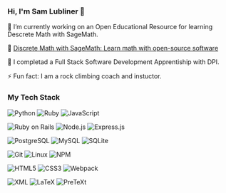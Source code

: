 ### Hi, I'm Sam Lubliner 👋

🔭 I’m currently working on an Open Educational Resource for learning Descrete Math with SageMath.

👀 [Discrete Math with SageMath: Learn math with open-source software](https://sagemathoer-ccc.github.io/sage-discrete-math/Discrete-Math-with-SageMath.html)



🌱 I completad a Full Stack Software Development Apprentiship with DPI.

⚡ Fun fact: I am a rock climbing coach and instuctor.

### My Tech Stack

![Python](https://img.shields.io/badge/-Python-3776AB?style=flat-square&logo=python&logoColor=white)
![Ruby](https://img.shields.io/badge/-Ruby-CC342D?style=flat-square&logo=ruby&logoColor=white)
![JavaScript](https://img.shields.io/badge/-JavaScript-F7DF1E?style=flat-square&logo=javascript&logoColor=black)

![Ruby on Rails](https://img.shields.io/badge/-Ruby_on_Rails-CC0000?style=flat-square&logo=ruby-on-rails&logoColor=white)
![Node.js](https://img.shields.io/badge/-Node.js-339933?style=flat-square&logo=node.js&logoColor=white)
![Express.js](https://img.shields.io/badge/-Express.js-000000?style=flat-square&logo=express&logoColor=white)

![PostgreSQL](https://img.shields.io/badge/-PostgreSQL-4169E1?style=flat-square&logo=postgresql&logoColor=white)
![MySQL](https://img.shields.io/badge/-MySQL-4479A1?style=flat-square&logo=mysql&logoColor=white)
![SQLite](https://img.shields.io/badge/-SQLite-003B57?style=flat-square&logo=sqlite&logoColor=white)

![Git](https://img.shields.io/badge/-Git-F05032?style=flat-square&logo=git&logoColor=white)
![Linux](https://img.shields.io/badge/-Linux-FCC624?style=flat-square&logo=linux&logoColor=black)
![NPM](https://img.shields.io/badge/-NPM-CB3837?style=flat-square&logo=npm&logoColor=white)

![HTML5](https://img.shields.io/badge/-HTML5-E34F26?style=flat-square&logo=html5&logoColor=white)
![CSS3](https://img.shields.io/badge/-CSS3-1572B6?style=flat-square&logo=css3&logoColor=white)
![Webpack](https://img.shields.io/badge/-Webpack-8DD6F9?style=flat-square&logo=webpack&logoColor=black)

![XML](https://img.shields.io/badge/-XML-FF6600?style=flat-square&logo=xml&logoColor=white)
![LaTeX](https://img.shields.io/badge/-LaTeX-008080?style=flat-square&logo=latex&logoColor=white)
![PreTeXt](https://img.shields.io/badge/-PreTeXt-007396?style=flat-square)
